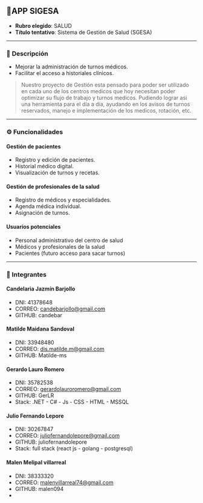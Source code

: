 ## 📌**APP SIGESA**
- **Rubro elegido**: SALUD  
- **Título tentativo**: Sistema de Gestión de Salud (SGESA)
---
### 🧠 **Descripción**
   - Mejorar la administración de turnos médicos.
   - Facilitar el acceso a historiales clínicos.
> Nuestro proyecto de Gestión esta pensado para poder ser utilizado en cada uno de los centros medicos que hoy necesitan poder optimizar su flujo de trabajo y turnos medicos. Pudiendo lograr asi una herramienta para el día a día, ayudando en los avisos de turnos reservados, manejo e implementación de los medicos, rotación, etc.
---
### ⚙️ **Funcionalidades**

#### Gestión de pacientes
- Registro y edición de pacientes.
- Historial médico digital.
- Visualización de turnos y recetas.

#### Gestión de profesionales de la salud
- Registro de médicos y especialidades.
- Agenda médica individual.
- Asignación de turnos.

#### Usuarios potenciales
- Personal administrativo del centro de salud
- Médicos y profesionales de la salud
- Pacientes (futuro acceso para sacar turnos)
---

### 👥 Integrantes

#### Candelaria Jazmín Barjollo 
- DNI: 41378648	
- CORREO: candebarjollo@gmail.com	
- GITHUB: candebar

#### Matilde Maidana Sandoval 
- DNI: 33948480	
- CORREO: dis.matilde.m@gmail.com
- GITHUB: Matilde-ms

#### Gerardo Lauro Romero 
- DNI: 35782538	
- CORREO: gerardolauroromero@gmail.com
- GITHUB: GerLR
- Stack: .NET - C# - Js - CSS - HTML - MSSQL

#### Julio Fernando Lepore 
- DNI: 30267847
- CORREO: juliofernandolepore@gmail.com
- GITHUB: juliofernandolepore
- Stack: full stack (react js - golang - postgresql)



#### Malen Melipal villarreal
- DNI:    38333320
- CORREO: malenvillarreal74@gmail.com
- GITHUB: malen094
- 
